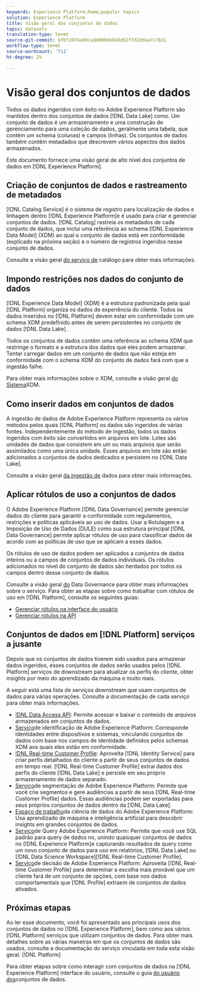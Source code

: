 ```yaml
---
keywords: Experience Platform;home;popular topics
solution: Experience Platform
title: Visão geral dos conjuntos de dados
topic: datasets
translation-type: tm+mt
source-git-commit: bfbf2074a9dcadd809de043d62f7d2ddaa7c7b31
workflow-type: tm+mt
source-wordcount: '711'
ht-degree: 2%

---
```



# Visão geral dos conjuntos de dados

Todos os dados ingeridos com êxito no Adobe Experience Platform são mantidos dentro dos conjuntos de dados [!DNL Data Lake] como. Um conjunto de dados é um armazenamento e uma construção de gerenciamento para uma coleção de dados, geralmente uma tabela, que contém um schema (colunas) e campos (linhas). Os conjuntos de dados também contêm metadados que descrevem vários aspectos dos dados armazenados.

Este documento fornece uma visão geral de alto nível dos conjuntos de dados em [!DNL Experience Platform].

## Criação de conjuntos de dados e rastreamento de metadados

[!DNL Catalog Service] é o sistema de registro para localização de dados e linhagem dentro [!DNL Experience Platform]e é usado para criar e gerenciar conjuntos de dados. [!DNL Catalog] rastreia os metadados de cada conjunto de dados, que inclui uma referência ao schema [!DNL Experience Data Model] (XDM) ao qual o conjunto de dados está em conformidade (explicado na próxima seção) e o número de registros ingeridos nesse conjunto de dados.

Consulte a visão geral [do serviço de](../home.md) catálogo para obter mais informações.

## Impondo restrições nos dados do conjunto de dados

[!DNL Experience Data Model] (XDM) é a estrutura padronizada pela qual [!DNL Platform] organiza os dados de experiência do cliente. Todos os dados inseridos no [!DNL Platform] devem estar em conformidade com um schema XDM predefinido antes de serem persistentes no conjunto de dados [!DNL Data Lake] .

Todos os conjuntos de dados contêm uma referência ao schema XDM que restringe o formato e a estrutura dos dados que eles podem armazenar. Tentar carregar dados em um conjunto de dados que não esteja em conformidade com o schema XDM do conjunto de dados fará com que a ingestão falhe.

Para obter mais informações sobre o XDM, consulte a visão geral [do Sistema](../../xdm/home.md)XDM.

## Como inserir dados em conjuntos de dados

A ingestão de dados de Adobe Experience Platform representa os vários métodos pelos quais [!DNL Platform] os dados são ingeridos de várias fontes. Independentemente do método de ingestão, todos os dados ingeridos com êxito são convertidos em arquivos em lote. Lotes são unidades de dados que consistem em um ou mais arquivos que serão assimilados como uma única unidade. Esses arquivos em lote são então adicionados a conjuntos de dados dedicados e persistem no [!DNL Data Lake].

Consulte a visão geral [da ingestão de](../../ingestion/home.md) dados para obter mais informações.

## Aplicar rótulos de uso a conjuntos de dados

O Adobe Experience Platform [!DNL Data Governance] permite gerenciar dados do cliente para garantir a conformidade com regulamentos, restrições e políticas aplicáveis ao uso de dados. Usar a Rotulagem e a Imposição de Uso de Dados (DULE) como sua estrutura principal [!DNL Data Governance] permite aplicar rótulos de uso para classificar dados de acordo com as políticas de uso que se aplicam a esses dados.

Os rótulos de uso de dados podem ser aplicados a conjuntos de dados inteiros ou a campos de conjuntos de dados individuais. Os rótulos adicionados no nível do conjunto de dados são herdados por todos os campos dentro desse conjunto de dados.

Consulte a visão geral [do](../../data-governance/home.md) Data Governance para obter mais informações sobre o serviço. Para obter as etapas sobre como trabalhar com rótulos de uso em [!DNL Platform], consulte os seguintes guias:

* [Gerenciar rótulos na interface do usuário](../../data-governance/labels/user-guide.md)
* [Gerenciar rótulos na API](../../data-governance/labels/api.md)

## Conjuntos de dados em [!DNL Platform] serviços a jusante

Depois que os conjuntos de dados tiverem sido usados para armazenar dados ingeridos, esses conjuntos de dados serão usados pelos [!DNL Platform] serviços de downstream para atualizar os perfis do cliente, obter insights por meio do aprendizado da máquina e muito mais.

A seguir está uma lista de serviços downstream que usam conjuntos de dados para várias operações. Consulte a documentação de cada serviço para obter mais informações.

* [!DNL Data Access API](../../data-access/home.md): Permite acessar e baixar o conteúdo de arquivos armazenados em conjuntos de dados.
* [Serviço](../../identity-service/home.md)de identificação de Adobe Experience Platform: Corresponde identidades entre dispositivos e sistemas, vinculando conjuntos de dados com base nos campos de identidade definidos pelos schemas XDM aos quais eles estão em conformidade.
* [!DNL Real-time Customer Profile](../../profile/home.md): Aproveita [!DNL Identity Service] para criar perfis detalhados do cliente a partir de seus conjuntos de dados em tempo real. [!DNL Real-time Customer Profile] extrai dados dos perfis do cliente [!DNL Data Lake] e persiste em seu próprio armazenamento de dados separado.
* [Serviço](../../segmentation/home.md)de segmentação de Adobe Experience Platform: Permite que você crie segmentos e gere audiências a partir de seus [!DNL Real-time Customer Profile] dados. Essas audiências podem ser exportadas para seus próprios conjuntos de dados dentro da [!DNL Data Lake].
* [Espaço de trabalho](../../data-science-workspace/home.md)da ciência de dados do Adobe Experience Platform: Usa aprendizado de máquina e inteligência artificial para descobrir insights em grandes conjuntos de dados.
* [Serviço](../../query-service/home.md)de Query Adobe Experience Platform: Permite que você use SQL padrão para query de dados no, unindo quaisquer conjuntos de dados no [!DNL Experience Platform]e capturando resultados de query como um novo conjunto de dados para uso em relatórios, [!DNL Data Lake] ou [!DNL Data Science Workspace][!DNL Real-time Customer Profile].
* [Serviço](../../decisioning-service/home.md)de decisão de Adobe Experience Platform: Aproveita [!DNL Real-time Customer Profile] para determinar a escolha mais provável que um cliente fará de um conjunto de opções, com base nos dados comportamentais que [!DNL Profile] extraem de conjuntos de dados ativados.

## Próximas etapas

Ao ler esse documento, você foi apresentado aos principais usos dos conjuntos de dados no [!DNL Experience Platform], bem como aos vários [!DNL Platform] serviços que utilizam conjuntos de dados. Para obter mais detalhes sobre as várias maneiras em que os conjuntos de dados são usados, consulte a documentação do serviço vinculada em toda esta visão geral. [!DNL Platform]

Para obter etapas sobre como interagir com conjuntos de dados na [!DNL Experience Platform] interface do usuário, consulte o guia [do usuário dos](user-guide.md)conjuntos de dados.